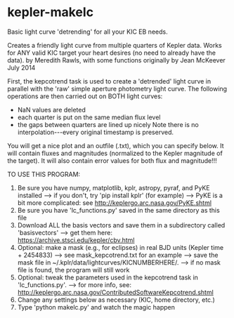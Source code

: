 kepler-makelc
=============

Basic light curve 'detrending' for all your KIC EB needs.

Creates a friendly light curve from multiple quarters of Kepler data.
Works for ANY valid KIC target your heart desires (no need to already have the data).
by Meredith Rawls, with some functions originally by Jean McKeever
July 2014

First, the kepcotrend task is used to create a 'detrended' light curve in parallel with
the 'raw' simple aperture photometry light curve. The following operations are then
carried out on BOTH light curves:
- NaN values are deleted
- each quarter is put on the same median flux level
- the gaps between quarters are lined up nicely
Note there is no interpolation---every original timestamp is preserved.

You will get a nice plot and an outfile (.txt), which you can specify below.
It will contain fluxes and magnitudes (normalized to the Kepler magnitude of the target).
It will also contain error values for both flux and magnitude!!!

TO USE THIS PROGRAM:
1. Be sure you have numpy, matplotlib, kplr, astropy, pyraf, and PyKE installed
  --> if you don't, try 'pip install kplr' (for example)
  --> PyKE is a bit more complicated: see http://keplergo.arc.nasa.gov/PyKE.shtml
2. Be sure you have 'lc_functions.py' saved in the same directory as this file
3. Download ALL the basis vectors and save them in a subdirectory called 'basisvectors'
  --> get them here: https://archive.stsci.edu/kepler/cbv.html
4. Optional: make a mask (e.g., for eclipses) in real BJD units (Kepler time + 2454833)
  --> see mask_kepcotrend.txt for an example
  --> save the mask file in ~/.kplr/data/lightcurves/KICNUMBERHERE/.
  --> if no mask file is found, the program will still work
5. Optional: tweak the parameters used in the kepcotrend task in 'lc_functions.py'.
  --> for more info, see: http://keplergo.arc.nasa.gov/ContributedSoftwareKepcotrend.shtml
6. Change any settings below as necessary (KIC, home directory, etc.)
7. Type 'python makelc.py' and watch the magic happen
